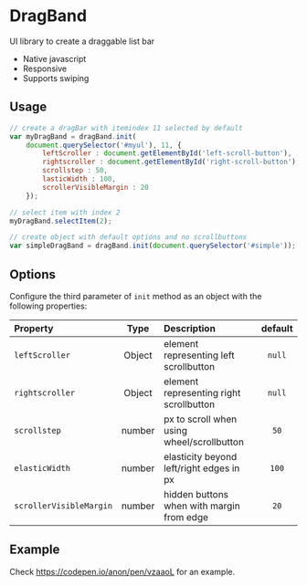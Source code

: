 # DragBand #

UI library to create a draggable list bar
 - Native javascript
 - Responsive
 - Supports swiping

## Usage #

```js
// create a dragBar with itemindex 11 selected by default
var myDragBand = dragBand.init(
    document.querySelector('#myul'), 11, {
        leftScroller : document.getElementById('left-scroll-button'),
        rightscroller : document.getElementById('right-scroll-button'),
        scrollstep : 50,
        lasticWidth : 100,
        scrollerVisibleMargin : 20
    });

// select item with index 2
myDragBand.selectItem(2);

// create object with default options and no scrollbuttons
var simpleDragBand = dragBand.init(document.querySelector('#simple'));
```

## Options

Configure the third parameter of `init` method as an object with the following properties:

| Property                | Type    |  Description                              | default |
|:------------------------|:-------:|:------------------------------------------| :------:|
| `leftScroller`          | Object  | element representing left scrollbutton    | `null`  |
| `rightscroller`         | Object  | element representing right scrollbutton   | `null`  |
| `scrollstep`            | number  | px to scroll when using wheel/scrollbutton| `50`    |
| `elasticWidth`          | number  | elasticity beyond left/right edges in px  | `100`   |
| `scrollerVisibleMargin` | number  | hidden buttons when with margin from edge | `20`    |

## Example #

Check https://codepen.io/anon/pen/vzaaoL for an example.

